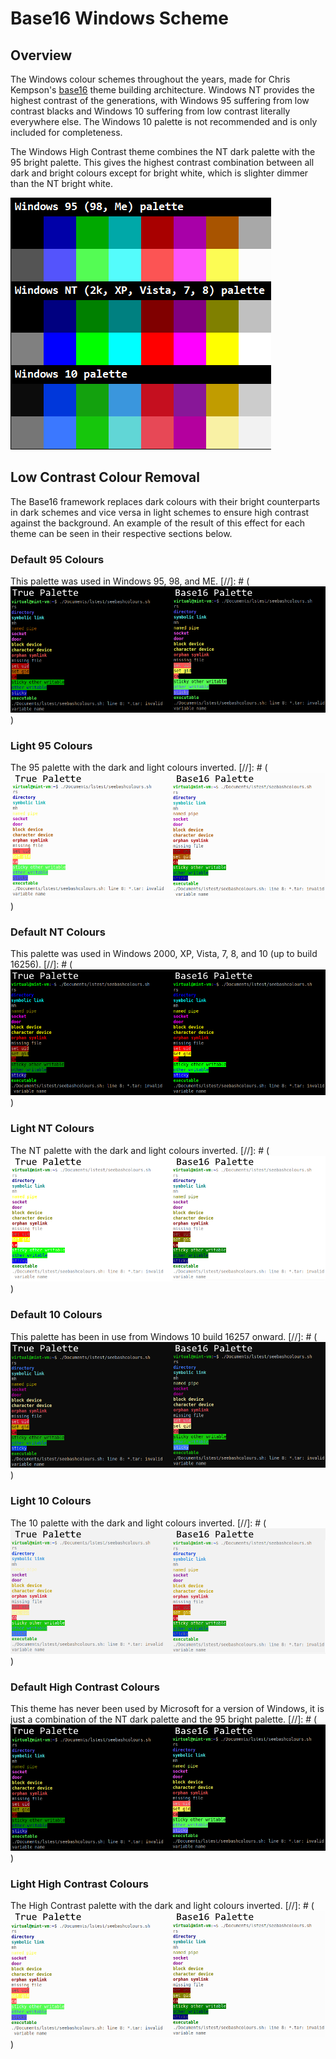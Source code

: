 # Base16 Windows Scheme
## Overview
The Windows colour schemes throughout the years, made for Chris Kempson's [base16](https://github.com/chriskempson/base16) theme building architecture. Windows NT provides the highest contrast of the generations, with Windows 95 suffering from low contrast blacks and Windows 10 suffering from low contrast literally everywhere else. The Windows 10 palette is not recommended and is only included for completeness.

The Windows High Contrast theme combines the NT dark palette with the 95 bright palette. This gives the highest contrast combination between all dark and bright colours except for bright white, which is slighter dimmer than the NT bright white.

![Colour palettes](preview.png)

## Low Contrast Colour Removal
The Base16 framework replaces dark colours with their bright counterparts in dark schemes and vice versa in light schemes to ensure high contrast against the background. An example of the result of this effect for each theme can be seen in their respective sections below.

### Default 95 Colours
This palette was used in Windows 95, 98, and ME.
[//]: # (![Windows 95 default terminal colours](terminal95default.png))

### Light 95 Colours
The 95 palette with the dark and light colours inverted.
[//]: # (![Reduced Windows 95 base16 terminal colours](terminal95light.png))

### Default NT Colours
This palette was used in Windows 2000, XP, Vista, 7, 8, and 10 (up to build 16256).
[//]: # (![Windows NT default terminal colours](terminalNTdefault.png))

### Light NT Colours
The NT palette with the dark and light colours inverted.
[//]: # (![Reduced Windows NT base16 terminal colours](terminalNTlight.png))

### Default 10 Colours
This palette has been in use from Windows 10 build 16257 onward.
[//]: # (![Windows 10 default terminal colours](terminal10default.png))

### Light 10 Colours
The 10 palette with the dark and light colours inverted.
[//]: # (![Reduced Windows 10 base16 terminal colours](terminal10light.png))

### Default High Contrast Colours
This theme has never been used by Microsoft for a version of Windows, it is just a combination of the NT dark palette and the 95 bright palette.
[//]: # (![Windows High Contrast default terminal colours](terminalhcdefault.png))

### Light High Contrast Colours
The High Contrast palette with the dark and light colours inverted.
[//]: # (![Reduced Windows High Contrast base16 terminal colours](terminalhclight.png))